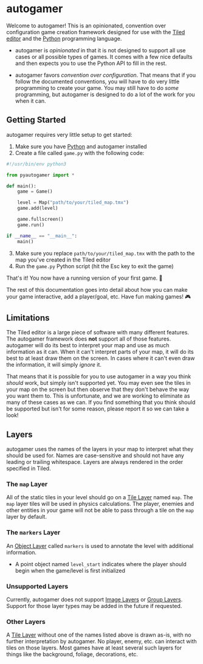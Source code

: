 # autogamer

Welcome to autogamer! This is an opinionated, convention over configuration game
creation framework designed for use with the [Tiled editor] and the [Python]
programming language.

* autogamer is *opinionated* in that it is not designed to support all use cases
  or all possible types of games. It comes with a few nice defaults and then
  expects you to use the Python API to fill in the rest.

* autogamer favors *convention over configuration*. That means that if you
  follow the documented conventions, you will have to do very little programming
  to create your game. You may still have to do *some* programming, but
  autogamer is designed to do a lot of the work for you when it can.

## Getting Started

autogamer requires very little setup to get started:

1. Make sure you have [Python] and autogamer installed
2. Create a file called `game.py` with the following code:
  ```py
  #!/usr/bin/env python3

  from pyautogamer import *

  def main():
      game = Game()

      level = Map("path/to/your/tiled_map.tmx")
      game.add(level)

      game.fullscreen()
      game.run()

  if __name__ == "__main__":
      main()
  ```
3. Make sure you replace `path/to/your/tiled_map.tmx` with the path to the map
   you've created in the Tiled editor
4. Run the `game.py` Python script (hit the Esc key to exit the game)

That's it! You now have a running version of your first game. :tada:

The rest of this documentation goes into detail about how you can make your game
interactive, add a player/goal, etc. Have fun making games! :video_game:

## Limitations

The Tiled editor is a large piece of software with many different features. The
autogamer framework does **not** support all of those features. autogamer will
do its best to interpret your map and use as much information as it can. When it
can't interpret parts of your map, it will do its best to at least draw them on
the screen. In cases where it can't even draw the information, it will simply
*ignore* it.

That means that it is possible for you to use autogamer in a way you think
*should* work, but simply isn't supported yet. You may even see the tiles in
your map on the screen but then observe that they don't behave the way you want
them to. This is unfortunate, and we are working to eliminate as many of these
cases as we can. If you find something that you think should be supported but
isn't for some reason, please report it so we can take a look!

## Layers

autogamer uses the names of the layers in your map to interpret what they should
be used for. Names are case-sensitive and should not have any leading or
trailing whitespace. Layers are always rendered in the order specified in Tiled.

### The `map` Layer

All of the static tiles in your level should go on a [Tile Layer] named `map`.
The `map` layer tiles will be used in physics calculations. The player, enemies
and other entities in your game will not be able to pass through a tile on the
`map` layer by default.

### The `markers` Layer

An [Object Layer] called `markers` is used to annotate the level with additional
information.

* A point object named `level_start` indicates where the player should begin
  when the game/level is first initialized

### Unsupported Layers

Currently, autogamer does not support [Image Layers] or [Group Layers]. Support
for those layer types may be added in the future if requested.

### Other Layers

A [Tile Layer] without one of the names listed above is drawn as-is, with no
further interpretation by autogamer. No player, enemy, etc. can interact with
tiles on those layers. Most games have at least several such layers for things
like the background, foliage, decorations, etc.

[Tiled editor]: https://www.mapeditor.org
[Python]: https://www.python.org

[Tile Layer]: https://doc.mapeditor.org/en/stable/manual/layers/#tile-layers
[Object Layer]: https://doc.mapeditor.org/en/stable/manual/layers/#object-layers
[Image Layers]: https://doc.mapeditor.org/en/stable/manual/layers/#image-layers
[Group Layers]: https://doc.mapeditor.org/en/stable/manual/layers/#group-layers
